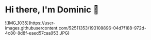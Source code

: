 # Hi there, I'm Dominic 👋

<!--
**DominicSimpson/DominicSimpson** is a ✨ _special_ ✨ repository because its `README.md` (this file) appears on your GitHub profile.

- 🌱 I’m currently learning Software Development at Founders & Coders in Finsbury Park. My background prior to learning in coding was in editorial and Customer Service
- 👯 I’m looking to collaborate on ...
- 🤔 I’m looking for help with ...
- 💬 Ask me about capital cities in countries - I have an encyclopaedic knowledge.
- 📫 How to reach me: 
- 😄 Pronouns: he/him
- ⚡ Fun fact: I've been to the most Northern town in the world - Longyearbyen in Svalbard - where I drank vodka in the Northern-most vodka distillery in the world. 

--!>

![IMG_1035](https://user-images.githubusercontent.com/52511353/193108896-04d7f188-972d-4c80-8d8f-eaed57caa953.JPG)


